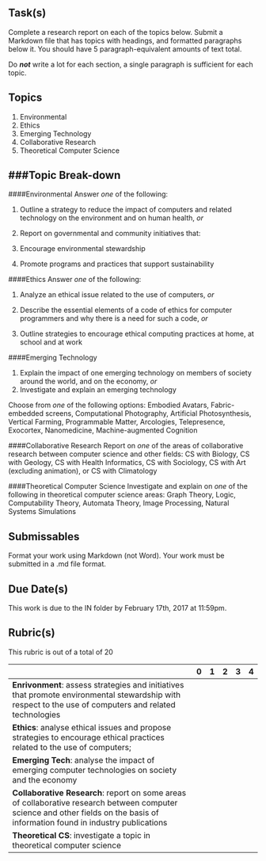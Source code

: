 Task(s)
-------
Complete a research report on each of the topics below.  Submit a Markdown file that has topics with headings, and formatted paragraphs below it.  You should have 5 paragraph-equivalent amounts of text total.

Do **_not_** write a lot for each section, a single paragraph is sufficient for each topic.  

Topics
------
1. Environmental
2. Ethics
3. Emerging Technology
4. Collaborative Research
5. Theoretical Computer Science

###Topic Break-down
--------
####Environmental
Answer _one_ of the following:

1. Outline a strategy to reduce the impact of computers and related technology on the 
environment and on human health, _or_

2. Report on governmental and community initiatives that:
  1. Encourage environmental stewardship
  2. Promote programs and practices that support sustainability

####Ethics
Answer _one_ of the following:

1. Analyze an ethical issue related to the use of computers, _or_

2. Describe the essential elements of a code of ethics for computer programmers and why there is 
a need for such a code, _or_

3. Outline strategies to encourage ethical computing practices at home, at school and at work

####Emerging Technology
1. Explain the impact of one emerging technology on members of society around the world, and on 
the economy, _or_
2. Investigate and explain an emerging technology

Choose from _one_ of the following options: Embodied Avatars, Fabric-embedded screens, Computational Photography, Artificial Photosynthesis, Vertical Farming, Programmable Matter, Arcologies, Telepresence, Exocortex, Nanomedicine, Machine-augmented Cognition

####Collaborative Research
Report on _one_ of the areas of collaborative research between computer science and other fields: CS with Biology, CS with Geology, CS with Health Informatics, CS with Sociology, CS with Art (excluding animation), or CS with Climatology

####Theoretical Computer Science
Investigate and explain on _one_ of the following in theoretical computer science areas: Graph Theory, Logic, Computability Theory, Automata Theory, Image Processing, Natural Systems Simulations

Submissables
------------
Format your work using Markdown (not Word). Your work must be submitted in a .md file format.

Due Date(s)
-----------
This work is due to the IN folder by February 17th, 2017 at 11:59pm.

Rubric(s)
---------
This rubric is out of a total of 20

| | 0 | 1 | 2 | 3 | 4 |
|---| --- | --- | --- | --- | --- |
|**Enrivonment**: assess strategies and initiatives that promote environmental stewardship with respect to the use of computers and related technologies | | | | | |
|**Ethics**: analyse ethical issues and propose strategies to encourage ethical practices related to the use of computers; | | | | | |
|**Emerging Tech**: analyse the impact of emerging computer technologies on society and the economy | | | | | |
|**Collaborative Research**: report on some areas of collaborative research between computer science and other fields on the basis of information found in industry publications  | | | | | |
|**Theoretical CS**: investigate a topic in theoretical computer science  | | | | | |